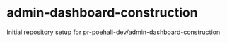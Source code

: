 # admin-dashboard-construction

Initial repository setup for pr-poehali-dev/admin-dashboard-construction
